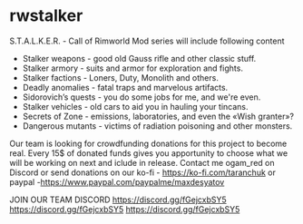 # rwstalker
S.T.A.L.K.E.R. - Call of Rimworld
Mod series will include following content
- Stalker weapons - good old Gauss rifle and other classic stuff.
- Stalker armory - suits and armor for exploration and fights.
- Stalker factions - Loners, Duty, Monolith and others.
- Deadly anomalies - fatal traps and marvelous artifacts.
- Sidorovich’s quests - you do some jobs for me, and we're even.
- Stalker vehicles - old cars to aid you in hauling your tincans.
- Secrets of Zone - emissions, laboratories, and even the «Wish granter»?
- Dangerous mutants - victims of radiation poisoning and other monsters.

Our team is looking for crowdfunding donations for this project to become real.
Every 15$ of donated funds gives you apportunity to choose what we will be working on next and iclude in release. Contact me ogam_red on Discord or send donations on our ko-fi - https://ko-fi.com/taranchuk or paypal -https://www.paypal.com/paypalme/maxdesyatov

JOIN OUR TEAM DISCORD
https://discord.gg/fGejcxbSY5
https://discord.gg/fGejcxbSY5
https://discord.gg/fGejcxbSY5
